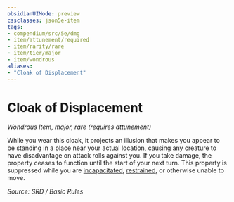 ```yaml
---
obsidianUIMode: preview
cssclasses: json5e-item
tags:
- compendium/src/5e/dmg
- item/attunement/required
- item/rarity/rare
- item/tier/major
- item/wondrous
aliases: 
- "Cloak of Displacement"
---
```

# Cloak of Displacement
*Wondrous Item, major, rare (requires attunement)*  


While you wear this cloak, it projects an illusion that makes you appear to be standing in a place near your actual location, causing any creature to have disadvantage on attack rolls against you. If you take damage, the property ceases to function until the start of your next turn. This property is suppressed while you are [incapacitated](Conditions.md#incapacitated), [restrained](Conditions.md#restrained), or otherwise unable to move.

*Source: SRD / Basic Rules*